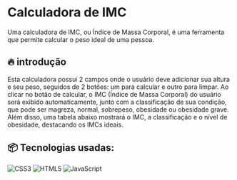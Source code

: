 # Calculadora de IMC
Uma calculadora de IMC, ou Índice de Massa Corporal, é uma ferramenta que permite calcular o peso ideal de uma pessoa.

## 🔥 introdução
Esta calculadora possui 2 campos onde o usuário deve adicionar sua altura e seu peso,
seguidos de 2 botões: um para calcular e outro para limpar. Ao clicar no botão de calcular,
o IMC (Índice de Massa Corporal) do usuário será exibido automaticamente, junto com a classificação de sua condição, que pode ser magreza, normal, sobrepeso, obesidade ou obesidade grave.
Além disso, uma tabela abaixo mostrará o IMC, a classificação e o nível de obesidade, destacando os IMCs ideais.

## 📦 Tecnologias usadas:
![CSS3](https://img.shields.io/badge/css3-%231572B6.svg?style=for-the-badge&logo=css3&logoColor=white)
![HTML5](https://img.shields.io/badge/html5-%23E34F26.svg?style=for-the-badge&logo=html5&logoColor=white)
![JavaScript](https://img.shields.io/badge/javascript-%23323330.svg?style=for-the-badge&logo=javascript&logoColor=%23F7DF1E)


